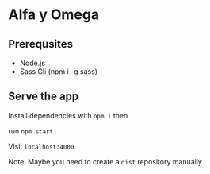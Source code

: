 # Alfa y Omega


## Prerequsites

- Node.js
- Sass Cli (npm i -g sass)


## Serve the app

Install dependencies with `npm i` then  

run `npm start`  

Visit `localhost:4000`  

Note: Maybe you need to create a `dist` repository manually